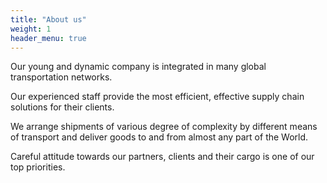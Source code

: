 ```yaml
---
title: "About us"
weight: 1
header_menu: true
---
```


Our young and dynamic company is integrated in many global transportation
networks. 

Our experienced staff provide the most efficient, effective supply chain
solutions for their clients.

We arrange shipments of various degree of complexity by different means of
transport and deliver goods to and from almost any part of the World.

Careful attitude towards our partners, clients and their cargo is one of our top
priorities.